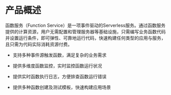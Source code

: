 # 产品概述

函数服务（Function Service）是一项事件驱动的Serverless服务。通过函数服务提供的计算资源，用户无需配置和管理服务器等基础设施，只需编写业务函数代码并设置运行条件，即可弹性、可靠地运行代码，快速构建任何类型的应用与服务，且只需为代码实际消耗资源付费。

* 支持多种事件源触发函数，满足复杂的业务需求

* 提供多维度函数监控，实时监控函数运行状况

* 提供实时函数执行日志，方便排查函数运行错误

* 提供多种函数创建及测试模板，快速构建应用场景
